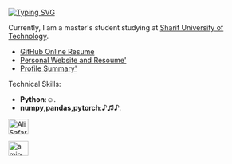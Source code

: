 

[![Typing SVG](https://readme-typing-svg.herokuapp.com?font=Titan+One&color=F71A6E&background=F6FF96EE&center=true&vCenter=true&multiline=true&height=70&lines=Hi;I+am+Ali+Safarpoor+Dehkordi)](https://git.io/typing-svg)

Currently, I am a master's student studying at [Sharif University of Technology](http://www.sharif.edu/). 

- [GitHub Online Resume](https://resume.github.io/?aSafarpoor)
- [Personal Website and Resoume'](http://ce.sharif.edu/~alisafarpoor/)
- [Profile Summary'](https://profile-summary-for-github.com/user/aSafarpoor)


Technical Skills:

- **Python**:☺. 
- **numpy,pandas,pytorch**:♪♫♪. 

<!-- <h3 align="left">Connect with me:</h3> -->
<!-- <p align="left"> -->
 
 <a href="mailto:alisafarpoor1108@gmail.com" target="blank"><img align="center" src="https://www.seekpng.com/png/detail/30-300604_download-svg-download-png-white-email-vector-icon.png" alt="Ali Safarpoor" height="30" width="40" /></a>
 
<a href="https://www.linkedin.com/in/ali-safarpoor-dehkordi-928497151/" target="blank"><img align="center" src="https://raw.githubusercontent.com/rahuldkjain/github-profile-readme-generator/master/src/images/icons/Social/linked-in-alt.svg" alt="amir-pourmand" height="30" width="40" /></a>

</p>
